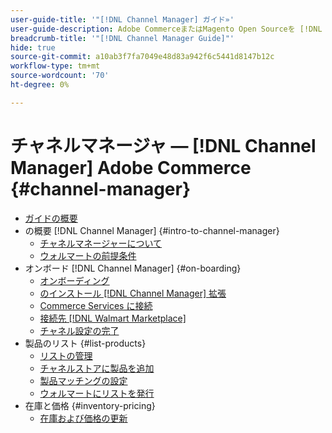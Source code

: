 ```yaml
---
user-guide-title: '"[!DNL Channel Manager] ガイド»'
user-guide-description: Adobe CommerceまたはMagento Open Sourceを [!DNL Walmart Marketplace Seller Central] アカウント
breadcrumb-title: '"[!DNL Channel Manager Guide]"'
hide: true
source-git-commit: a10ab3f7fa7049e48d83a942f6c5441d8147b12c
workflow-type: tm+mt
source-wordcount: '70'
ht-degree: 0%

---
```



# チャネルマネージャ — [!DNL Channel Manager] Adobe Commerce {#channel-manager}

- [ガイドの概要](guide-overview.md)
- の概要 [!DNL Channel Manager] {#intro-to-channel-manager}
   - [チャネルマネージャーについて](overview.md)
   - [ウォルマートの前提条件](walmart-prerequisites.md)
- オンボード [!DNL Channel Manager] {#on-boarding}
   - [オンボーディング](onboard.md)
   - [のインストール [!DNL Channel Manager] 拡張](install.md)
   - [Commerce Services に接続](connect.md)
   - [接続先 [!DNL Walmart Marketplace]](connect-marketplace.md)
   - [チャネル設定の完了](complete-store-setup.md)
- 製品のリスト {#list-products}
   - [リストの管理](manage-listings.md)
   - [チャネルストアに製品を追加](add-products-to-connected-channel.md)
   - [製品マッチングの設定](map-product-attributes-for-matching.md)
   - [ウォルマートにリストを発行](publish-listings-to-marketplace.md)
- 在庫と価格 {#inventory-pricing}
   - [在庫および価格の更新](inventory-and-price-updates.md)

